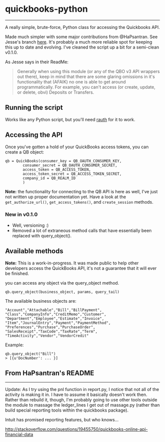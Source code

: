 # quickbooks-python
-------------------

A really simple, brute-force, Python class for accessing the Quickbooks API. 

Made much simpler with some major contributions from @HaPsantran. See Jesse's branch [here](https://github.com/HaPsantran/quickbooks-python). It's probably a much more reliable spot for keeping this up to date and evolving. I've cleaned the script up a bit for a semi-clean v0.1.0.

As Jesse says in their ReadMe:

>Generally when using this module (or any of the QBO v3 API wrappers out there), keep in mind that there are some glaring omissions in it's functionality that (AFAIK) no one is able to get around programmatically. For example, you can't access (or create, update, or delete, obvi) Deposits or Transfers.

## Running the script

Works like any Python script, but you'll need [rauth](http://rauth.readthedocs.org/en/latest/) for it to work. 

## Accessing the API

Once you've gotten a hold of your QuickBooks access tokens, you can create a QB object:

    qb = QuickBooks(consumer_key = QB_OAUTH_CONSUMER_KEY, 
            consumer_secret = QB_OAUTH_CONSUMER_SECRET,
            access_token = QB_ACCESS_TOKEN, 
            access_token_secret = QB_ACCESS_TOKEN_SECRET,
            company_id = QB_REALM_ID
            )

__Note:__ the functionality for connecting to the QB API is here as well, I've just not written up proper documentation yet. Have a look at the `get_authorize_url()`, `get_access_tokens()`, and `create_session` methods.


### New in v0.1.0

* Well, versioning :)
* Removed a lot of extraneous method calls that have essentially been replaced with query_object().

## Available methods

__Note:__ This is a work-in-progress. It was made public to help other developers access the QuickBooks API, it's not a guarantee that it will ever be finished.

you can access any object via the query_object method.

    qb.query_object(business_object, params, query_tail)

The available business objects are:

    "Account","Attachable","Bill","BillPayment",
    "Class","CompanyInfo","CreditMemo","Customer",
    "Department","Employee","Estimate","Invoice",
    "Item","JournalEntry","Payment","PaymentMethod",
    "Preferences","Purchase","PurchaseOrder",
    "SalesReceipt","TaxCode","TaxRate","Term",
    "TimeActivity","Vendor","VendorCredit"

Example:

    qb.query_object("Bill")
    > [{u'DocNumber': ... }]

## From HaPsantran's README
------------------

Update: As I try using the pnl function in report.py, I notice that not all of the activity is making it in. I have to assume it basically doesn't work then. Rather than rebuild it, though, I'm probably going to use other tools outside the  module to massage the ledger_lines I get out of massage.py (rather than build special reporting tools within the quickbooks package).

Intuit has promised reporting features, but who knows...

http://stackoverflow.com/questions/19455750/quickbooks-online-api-financial-data
